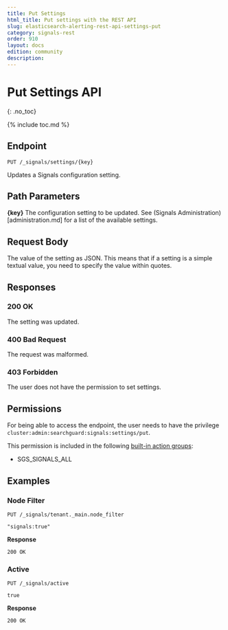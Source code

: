 ```yaml
---
title: Put Settings
html_title: Put settings with the REST API
slug: elasticsearch-alerting-rest-api-settings-put
category: signals-rest
order: 910
layout: docs
edition: community
description: 
---
```


<!--- Copyright 2020 floragunn GmbH -->

# Put Settings API
{: .no_toc}

{% include toc.md %}



## Endpoint

```
PUT /_signals/settings/{key}
```

Updates a Signals configuration setting.

## Path Parameters

**{key}** The configuration setting to be updated. See (Signals Administration)[administration.md] for a list of the available settings.

## Request Body

The value of the setting as JSON. This means that if a setting is a simple textual value, you need to specify the value within quotes.

## Responses

### 200 OK

The setting was updated.

### 400 Bad Request

The request was malformed. 


### 403 Forbidden

The user does not have the permission to set settings.



## Permissions

For being able to access the endpoint, the user needs to have the privilege `cluster:admin:searchguard:signals:settings/put`.

This permission is included in the following [built-in action groups](security_permissions.md):

* SGS\_SIGNALS\_ALL

## Examples

### Node Filter

```
PUT /_signals/tenant._main.node_filter
```
```
"signals:true"
```

**Response**

```
200 OK
```

### Active

```
PUT /_signals/active
```
```
true
```

**Response**

```
200 OK
```


